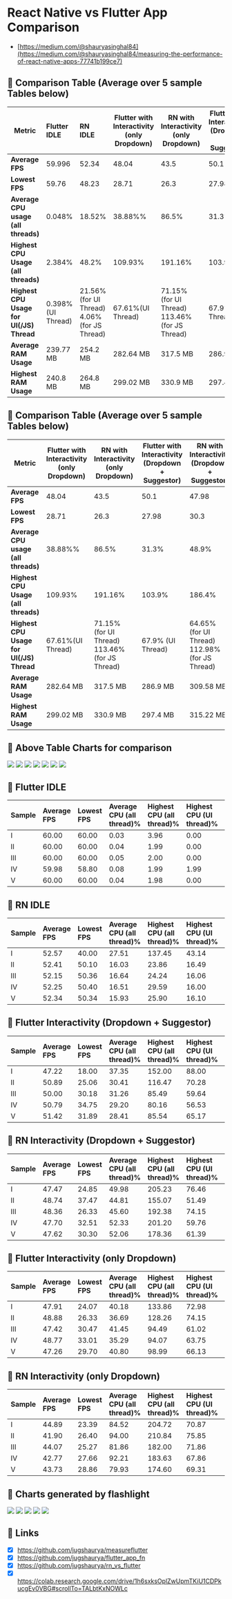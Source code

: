 # React Native vs Flutter App Comparison

- [https://medium.com/@shauryasinghal84](https://medium.com/@shauryasinghal84/measuring-the-performance-of-react-native-apps-77741b199ce7)

## 🥂 Comparison Table (Average over 5 sample Tables below)

| Metric                                         | Flutter IDLE       | RN IDLE                                                     | Flutter with Interactivity <br/> (only Dropdown) | RN with Interactivity <br/> (only Dropdown)                   | Flutter with Interactivity<br/>(Dropdown + Suggestor) | RN with Interactivity<br/>(Dropdown + Suggestor)              |
| ---------------------------------------------- | :----------------- | :---------------------------------------------------------- | ------------------------------------------------ | ------------------------------------------------------------- | ----------------------------------------------------- | ------------------------------------------------------------- |
| **Average FPS**                                | 59.996             | 52.34                                                       | 48.04                                            | 43.5                                                          | 50.1                                                  | 47.98                                                         |
| **Lowest FPS**                                 | 59.76              | 48.23                                                       | 28.71                                            | 26.3                                                          | 27.98                                                 | 30.3                                                          |
| **Average CPU usage <br/> (all threads)**      | 0.048%             | 18.52%                                                      | 38.88%%                                          | 86.5%                                                         | 31.3%                                                 | 48.9%                                                         |
| **Highest CPU Usage <br/> (all threads)**      | 2.384%             | 48.2%                                                       | 109.93%                                          | 191.16%                                                       | 103.9%                                                | 186.4%                                                        |
| **Highest CPU Usage <br/> for UI(/JS) Thread** | 0.398% (UI Thread) | 21.56% <br/>(for UI Thread) <br/> 4.06%<br/>(for JS Thread) | 67.61%(UI Thread)                                | 71.15%<br/>(for UI Thread) <br/> 113.46% <br/>(for JS Thread) | 67.9% (UI Thread)                                     | 64.65%<br/>(for UI Thread) <br/> 112.98% <br/>(for JS Thread) |
| **Average RAM Usage**                          | 239.77 MB          | 254.2 MB                                                    | 282.64 MB                                        | 317.5 MB                                                      | 286.9 MB                                              | 309.58 MB                                                     |
| **Highest RAM Usage**                          | 240.8 MB           | 264.8 MB                                                    | 299.02 MB                                        | 330.9 MB                                                      | 297.4 MB                                              | 315.22 MB                                                     |

## 🥂 Comparison Table (Average over 5 sample Tables below)

| Metric                                         | Flutter with Interactivity <br/> (only Dropdown) | RN with Interactivity <br/> (only Dropdown)                   | Flutter with Interactivity<br/>(Dropdown + Suggestor) | RN with Interactivity<br/>(Dropdown + Suggestor)              |
| ---------------------------------------------- | ------------------------------------------------ | ------------------------------------------------------------- | ----------------------------------------------------- | ------------------------------------------------------------- |
| **Average FPS**                                | 48.04                                            | 43.5                                                          | 50.1                                                  | 47.98                                                         |
| **Lowest FPS**                                 | 28.71                                            | 26.3                                                          | 27.98                                                 | 30.3                                                          |
| **Average CPU usage <br/> (all threads)**      | 38.88%%                                          | 86.5%                                                         | 31.3%                                                 | 48.9%                                                         |
| **Highest CPU Usage <br/> (all threads)**      | 109.93%                                          | 191.16%                                                       | 103.9%                                                | 186.4%                                                        |
| **Highest CPU Usage <br/> for UI(/JS) Thread** | 67.61%(UI Thread)                                | 71.15%<br/>(for UI Thread) <br/> 113.46% <br/>(for JS Thread) | 67.9% (UI Thread)                                     | 64.65%<br/>(for UI Thread) <br/> 112.98% <br/>(for JS Thread) |
| **Average RAM Usage**                          | 282.64 MB                                        | 317.5 MB                                                      | 286.9 MB                                              | 309.58 MB                                                     |
| **Highest RAM Usage**                          | 299.02 MB                                        | 330.9 MB                                                      | 297.4 MB                                              | 315.22 MB                                                     |

## 🥂 Above Table Charts for comparison

<img src="./images/newplot.png">
<img src="./images/newplot_1.png">
<img src="./images/newplot_2.png">
<img src="./images/newplot_3.png">
<img src="./images/newplot_4.png">
<img src="./images/newplot_5.png">
<img src="./images/newplot_6.png">
<!-- <img src="./images/newplot_7.png"> -->

## 🥂 Flutter IDLE

| Sample | Average FPS | Lowest FPS | Average CPU (all thread)% | Highest CPU (all thread)% | Highest CPU (UI thread)% | Average RAM (in MB) | Highest RAM (in MB) |
| :----- | :---------- | :--------- | :------------------------ | :------------------------ | :----------------------- | :------------------ | :------------------ |
| I      | 60.00       | 60.00      | 0.03                      | 3.96                      | 0.00                     | 242.47              | 245.74              |
| II     | 60.00       | 60.00      | 0.04                      | 1.99                      | 0.00                     | 241.71              | 241.71              |
| III    | 60.00       | 60.00      | 0.05                      | 2.00                      | 0.00                     | 240.51              | 241.70              |
| IV     | 59.98       | 58.80      | 0.08                      | 1.99                      | 1.99                     | 237.31              | 237.93              |
| V      | 60.00       | 60.00      | 0.04                      | 1.98                      | 0.00                     | 236.87              | 236.87              |

## 🥂 RN IDLE

| Sample | Average FPS | Lowest FPS | Average CPU (all thread)% | Highest CPU (all thread)% | Highest CPU (UI thread)% | Highest CPU (JS thread)% | Average RAM (in MB) | Highest RAM (in MB) |
| :----- | :---------- | :--------- | :------------------------ | :------------------------ | :----------------------- | :----------------------- | :------------------ | :------------------ |
| I      | 52.57       | 40.00      | 27.51                     | 137.45                    | 43.14                    | NaN                      | 213.23              | 254.88              |
| II     | 52.41       | 50.10      | 16.03                     | 23.86                     | 16.49                    | 4.07                     | 272.58              | 273.78              |
| III    | 52.15       | 50.36      | 16.64                     | 24.24                     | 16.06                    | 4.05                     | 268.71              | 271.12              |
| IV     | 52.25       | 50.40      | 16.51                     | 29.59                     | 16.00                    | 4.03                     | 261.35              | 265.38              |
| V      | 52.34       | 50.34      | 15.93                     | 25.90                     | 16.10                    | 4.09                     | 255.25              | 258.80              |

## 🥂 Flutter Interactivity (Dropdown + Suggestor)

| Sample | Average FPS | Lowest FPS | Average CPU (all thread)% | Highest CPU (all thread)% | Highest CPU (UI thread)% | Average RAM (in MB) | Highest RAM (in MB) |
| :----- | :---------- | :--------- | :------------------------ | :------------------------ | :----------------------- | :------------------ | :------------------ |
| I      | 47.22       | 18.00      | 37.35                     | 152.00                    | 88.00                    | 272.06              | 287.31              |
| II     | 50.89       | 25.06      | 30.41                     | 116.47                    | 70.28                    | 287.70              | 305.64              |
| III    | 50.00       | 30.18      | 31.26                     | 85.49                     | 59.64                    | 288.54              | 295.28              |
| IV     | 50.79       | 34.75      | 29.20                     | 80.16                     | 56.53                    | 292.60              | 296.43              |
| V      | 51.42       | 31.89      | 28.41                     | 85.54                     | 65.17                    | 293.61              | 302.45              |

## 🥂 RN Interactivity (Dropdown + Suggestor)

| Sample | Average FPS | Lowest FPS | Average CPU (all thread)% | Highest CPU (all thread)% | Highest CPU (UI thread)% | Highest CPU (JS thread)% | Average RAM (in MB) | Highest RAM (in MB) |
| :----- | :---------- | :--------- | :------------------------ | :------------------------ | :----------------------- | :----------------------- | :------------------ | :------------------ |
| I      | 47.47       | 24.85      | 49.98                     | 205.23                    | 76.46                    | 116.70                   | 300.30              | 309.57              |
| II     | 48.74       | 37.47      | 44.81                     | 155.07                    | 51.49                    | 105.37                   | 309.46              | 314.95              |
| III    | 48.36       | 26.33      | 45.60                     | 192.38                    | 74.15                    | 110.22                   | 310.09              | 313.59              |
| IV     | 47.70       | 32.51      | 52.33                     | 201.20                    | 59.76                    | 111.55                   | 309.45              | 313.68              |
| V      | 47.62       | 30.30      | 52.06                     | 178.36                    | 61.39                    | 121.09                   | 318.61              | 324.31              |

## 🥂 Flutter Interactivity (only Dropdown)

| Sample | Average FPS | Lowest FPS | Average CPU (all thread)% | Highest CPU (all thread)% | Highest CPU (UI thread)% | Average RAM (in MB) | Highest RAM (in MB) |
| :----- | :---------- | :--------- | :------------------------ | :------------------------ | :----------------------- | :------------------ | :------------------ |
| I      | 47.91       | 24.07      | 40.18                     | 133.86                    | 72.98                    | 270.47              | 300.23              |
| II     | 48.88       | 26.33      | 36.69                     | 128.26                    | 74.15                    | 282.16              | 295.33              |
| III    | 47.42       | 30.47      | 41.45                     | 94.49                     | 61.02                    | 285.18              | 295.25              |
| IV     | 48.77       | 33.01      | 35.29                     | 94.07                     | 63.75                    | 283.23              | 304.54              |
| V      | 47.26       | 29.70      | 40.80                     | 98.99                     | 66.13                    | 292.17              | 299.74              |

## 🥂 RN Interactivity (only Dropdown)

| Sample | Average FPS | Lowest FPS | Average CPU (all thread)% | Highest CPU (all thread)% | Highest CPU (UI thread)% | Highest CPU (JS thread)% | Average RAM (in MB) | Highest RAM (in MB) |
| :----- | :---------- | :--------- | :------------------------ | :------------------------ | :----------------------- | :----------------------- | :------------------ | :------------------ |
| I      | 44.89       | 23.39      | 84.52                     | 204.72                    | 70.87                    | 117.53                   | 291.04              | 311.30              |
| II     | 41.90       | 26.40      | 94.00                     | 210.84                    | 75.85                    | 117.53                   | 324.24              | 338.68              |
| III    | 44.07       | 25.27      | 81.86                     | 182.00                    | 71.86                    | 113.77                   | 334.76              | 348.44              |
| IV     | 42.77       | 27.66      | 92.21                     | 183.63                    | 67.86                    | 111.33                   | 318.40              | 327.29              |
| V      | 43.73       | 28.86      | 79.93                     | 174.60                    | 69.31                    | 107.14                   | 319.16              | 328.86              |

## 🥂 Charts generated by flashlight

<img src="./Flutter_interactivity_complete/sample1/FPS.svg">
<img src="./Flutter_interactivity_complete/sample1/TotalxCPUxUsagexxxx.svg">
<img src="./Flutter_interactivity_complete/sample1/CPUxUsagexperxthreadxxxx.svg">
<img src="./React_interactivity_complete/sample1/CPUxUsagexperxthreadxxxx.svg">
<img src = "./Flutter_interactivity_complete/sample1/RAMxUsagexxMBx.svg">

## 🥂 Links

- [x] https://github.com/jugshaurya/measureflutter
- [x] https://github.com/jugshaurya/flutter_app_fn
- [x] https://github.com/jugshaurya/rn_vs_flutter
- [x] https://colab.research.google.com/drive/1h6sxksOplZwUpmTKiU1CDPkucgEv0VBG#scrollTo=TALbtKxNOWLc
